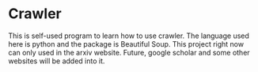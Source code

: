 # Crawler
This is self-used program to learn how to use crawler. The language used here is python and the package is Beautiful Soup. 
This project right now can only used in the arxiv website. Future, google scholar and some other websites will be added into it. 
